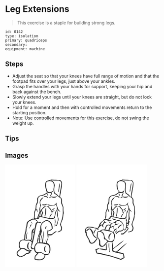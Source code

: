 # Leg Extensions
> This exercise is a staple for building strong legs.

``` 
id: 0142 
type: isolation 
primary: quadriceps 
secondary:  
equipment: machine 
``` 

## Steps

 - Adjust the seat so that your knees have full range of motion and that the footpad fits over your legs, just above your ankles.
 - Grasp the handles with your hands for support, keeping your hip and back against the bench.
 - Slowly extend your legs until your knees are straight, but do not lock your knees.
 - Hold for a moment and then with controlled movements return to the starting position.
 - Note: Use controlled movements for this exercise, do not swing the weight up.

## Tips


## Images

<svg width="228" height="250pt" viewBox="0 0 171 250" xmlns="http://www.w3.org/2000/svg">
  <g fill="#FFF">
    <path d="M0 0h171v250H0V0m111.77 39.65c-.9-.63-1.75-1.34-2.65-1.97-3.93 1.24-9.49 1.81-10.89 6.45-1.65 5.56-.59 11.56 1.07 17 .4 2.85 1.51 5.89 4.04 7.5 3.81 1.85 8.44.93 11.73-1.58.76-.56 2.66-1.88.83-2.42-3.47 1.72-7.53 4.03-11.31 1.69-3.02-1.16-2.4-4.76-3.61-7.2-1.36-3.23-.96-6.82-1.52-10.21-.55-3.34 1.45-7.33 5.05-7.79 4-.79 8.85-.64 11.99 2.27 2.84 4.86 2.4 10.85 1.1 16.12-.3 3.75.65 7.56 1.92 11.07 1.84 1.49 3.9 2.66 5.89 3.92 2.28 3.15 5.75 4.97 8.86 7.13 4.28 3.94.43 10.31 3 14.9 1.33 2.72 2.52 5.52 3.19 8.48-.64 5.63.56 11.29-.44 16.9-.44 8.45-3.78 16.3-6.34 24.25.78 2.65 1.99 5.17 2.73 7.84.08 2.28-.82 4.43-1.61 6.52-2.49 1.38-5.74 2.02-7.2 4.71 3.19-.65 6.27-1.87 9.06-3.53 1.31-1.94 1.74-4.34 1.98-6.64.68-2.96-2.29-5.05-2.43-7.92-.67-4.94 2.23-9.28 4.05-13.63 1.65-5.03.94-10.49 2.55-15.53-.65-3.98-1.11-7.98-.82-12.01.41-5.32-3.86-9.66-3.36-14.93.02-2.83.49-5.98-1.32-8.41-.88-1.14-1.4-3.21-3.4-2.58-.26-4.17.98-8.16 1.89-12.17.53-7.37 3.16-14.43 2.84-21.89.42-2.73-1.42-4.89-2.78-7.03-8.22-2.44-16.95-1.37-25.38-2.34.48.99 1.09 1.93 1.29 3.03m-10.53 28.63c-3.29 3.13-7.49 5.1-11.78 6.48-4.79-.22-9.33 2.8-11.11 7.22-.68 2.3-.3 4.76-.46 7.13.17 3.95-3.24 6.9-3.4 10.78-.28 3.05-.11 6.2-1.14 9.14-1.02 3.29-3.23 6.41-2.73 10.01.33 4.51-.74 8.95-.98 13.44 3.57.2 7.16.25 10.71.72 2.14-1.24 2.86-3.56 3.38-5.82 6.4 1.19 12.77 2.58 19.12 4.01 5.83 1.94 13.15 2.82 18.27-1.27-.03 1.91-.23 3.81-.54 5.7.25.55.74 1.66.99 2.22-.22 2.88-.33 5.79-1.11 8.58.13.39.41 1.17.55 1.55-.36 1-.71 2.01-1.07 3.01.36-.45 1.07-1.34 1.42-1.79 1.66.79 4.01.65 4.9-1.15 1.81-4.97 2.97-10.15 3.97-15.34-.74-3.27-2.2-6.48-1.8-9.9.35-3.84.31-7.68.49-11.52 1.68 1.44 3.37 2.93 5.51 3.65-1.61-2.54-4.35-4.25-5.45-7.12-1.49-3.87-2.83-7.8-4.18-11.72.44-1.23.84-2.48 1.2-3.74-2.78 2.19-4.62 5.45-8.03 6.89-5.49.77-10.43-1.89-15.69-2.61 1.47 1.02 2.66 2.91 4.63 3.03 5.59.58 12.26 1.94 16.68-2.55.82 2.57 2.08 4.99 2.72 7.62.03 2-.51 3.95-.88 5.9-1.7 2.09-3.77 4.24-3.71 7.13-.05 4.25-1.48 8.23-3.33 12-9.46 2.66-18.81-1.9-28.15-2.97-.44-3.27.86-6.23 2.29-9.08-.87-2.34-2.33-4.42-3.52-6.6 2.97-3.95 6.37-7.79 11.31-9.12l-2.21-.24c-5.1-.81-6.66 5.31-10.19 7.7-.59 1.13-1.22 2.25-1.86 3.36-1.86-4.55-.39-9.5 1.4-13.8-.84-2.3-2.36-4.54-1.96-7.1.28-5.27 5.28-8.19 7.84-12.31-5.29 1.43-9.02 6.73-9.2 12.12-.31 3.45 2.05 6.75.75 10.19-1.11 3.62-2.09 7.37-.93 11.12-1.25 5.98-4.83 11.18-5.62 17.28-2.03 1.06-4.99 1.7-6.48-.57.08-3.34.85-6.66.53-10.01-.54-3.93 1.76-7.43 3.12-10.94.95 2.64 1.98 5.29 3.59 7.62-.02-2.6-.72-5.12-1.2-7.66-.5-.07-1.52-.2-2.03-.27.19-3.34.29-6.68.53-10.01 4.46-4.2 3.02-10.77 3.97-16.19 1.15-3.53 4.82-6.34 8.6-6.07 5.12-.3 9.16-3.79 13.52-6.07-.42-.69-.83-1.38-1.25-2.06m8.33 8.01c.47.13 1.41.41 1.88.55 1.01-2.97 2.84-5.71 2.78-8.96-2.36 2.3-3.28 5.52-4.66 8.41m-6.65-6.02c-.11 1.86.04 3.71.35 5.54.43.19 1.29.55 1.73.73-.56-2.12.45-5.24-2.08-6.27m-9.36 6.4c1.49 2.59 4.57 2.09 7.07 2.68 1.3.91 2.52 2.11 4.23 2.03-.95-1.35-1.58-3.19-3.26-3.8-2.57-.9-5.36-.7-8.04-.91m21.48 1.53c-3.27-.83-7.37.3-8.1 4 1.14-.66 2.25-1.37 3.35-2.11l2.6-.68c4.25 1.9 10.64 2.43 13.48-1.94-3.74.65-7.54 1.73-11.33.73M89.4 97.46c.93 1.16 2.13 1.98 3.69 1.85 3.1.23 7.71.6 8.41-3.43-3.79 1.81-8.02 1.53-12.1 1.58m11.01 4.75c1.18.97 2.66 1.2 4.15 1.2 2.55 4.01 8.26 6.85 6.9 12.38.54-.33 1.61-1 2.15-1.33-.29-3.65-2.23-7.02-5.32-8.98-.68-1.18-1.26-2.42-2.13-3.48-1.92-.16-3.85.02-5.75.21m-2.38 6.73c-.46 5.71.01 11.64-2.25 17.03.39.17 1.16.5 1.54.67 2.61-6.91 2.68-14.45 2.54-21.75-.82 1.24-1.81 2.49-1.83 4.05m15.57 1.91c2.76.86 4.37-1.85 6.44-3.09.12-.42.36-1.28.48-1.7-2.74.89-4.88 2.83-6.92 4.79m1.21 2.73c-.13 2.78-2.78 2.27-4.8 2.51.95.06 2.86.19 3.81.26l-1.04 2.26c2.13-1.09 2.93-3.4 4.06-5.33l1.8 1.09c.48-.95.97-1.91 1.45-2.86-1.7.82-3.48 1.49-5.28 2.07m-7.08 16.17c1.79-1.07 2.25-3.14 3.21-4.83 1.07-2.14 2.87-3.8 4.12-5.84-4.58 1.3-6.64 6.37-7.33 10.67m-53.45 9.6c-3.48 4.25-1.56 10.15-3.81 14.86-1.1 4.54-.81 9.37-2.56 13.77-1.98 4.73-.45 10.04-1.88 14.84-3 .49-6.44.15-8.89 2.31-2.92 2.74-4.04 6.95-3.73 10.86.11 3.5.37 7.76 3.78 9.7-3.65 1.53-6.53 4.59-8.88 7.68-.27 2.89-.8 6.55 1.74 8.64 1.86 1.77 4.55 2.22 6.62 3.68 2.65.04 5.07-1.09 7.34-2.34 3.27-.2 5.17-2.9 7.45-4.82 2.65-1.2 5.88-.86 8.22-2.8 1.52-.95 3.4-2.83 1.69-4.58.73-.19 2.18-.59 2.91-.78-.12-.76-.37-2.26-.49-3.02-4.33 3.91-10.28.74-14.27-2.12-3.43-2.49-7.77-1.19-11.65-1.34-4.1-5.04-3.32-12.74.52-17.65 3.4-2.26 7.89-1.85 11.71-1.06 2.55.79 5.16-.11 7.75-.1 1.93.68 3.77 1.62 5.68 2.37.32.53.95 1.6 1.27 2.14-.57 2.32-.99 4.67-1.4 7.02.51.76 1.02 1.52 1.54 2.27 1.27-5.71 3.59-11.14 4.51-16.93 1.8-8.64 3.2-17.34 4.7-26.03 1.42-4.3 1.71-9 3.77-13.06 1.83-2.67 5.11-1.08 7.57-.45.77-.65 1.55-1.3 2.32-1.95-2.64-.79-5.41-.81-8.15-.76-1.58-4.53-6.9-7.65-11.64-6.49.14-.52.41-1.56.55-2.08-4.9 2.42-10.34 4.28-14.29 8.22m38.65-.26c-5.33 3.24-7.38 9.86-7.3 15.79.07 3.59-1.61 6.86-2.62 10.23.97.67 1.94 1.34 2.93 1.99-.33.28-.99.85-1.32 1.13-.52-.76-1.03-1.52-1.55-2.28-.85 2.89-1.73 5.78-2.67 8.64.48.83.98 1.65 1.48 2.48 1-2.62 1.29-5.64 3.2-7.83-.49 2.34-1.48 4.53-2.21 6.79-1.82 4.35-.24 9.11.47 13.55-1.61.2-3.22.39-4.82.59 1.73-4.42 4.07-9.9 1.61-14.41-1.34 4.8-2.17 9.72-2.74 14.67-4.43 3.2-6.52 8.8-6.75 14.1-1.41-.3-2.92-.32-4.24-.94-1.31-1.8-2.21-3.84-3.39-5.72-1.32 3.05-.09 5.96 1.75 8.37 1.98.04 3.96.07 5.93.05-.16 4.38 2.89 8.42 6.99 9.82-1.69 2.97-4.95 5-5.77 8.44-.21 2.67-1.41 6.19 1.48 7.87 5.81.5 11.98 1.8 17.55-.59 4.51-1.69 6.34-6.8 7.1-11.16 2.31-.27 4.61-.64 6.92-.96 4.83-3.88 5.97-10.74 5.13-16.58.1-5.48-3.59-10.86-8.99-12.2 1.08-6.36 5.55-11.98 4.17-18.65 3.45.59 7.54.94 10.18-1.88 3.07-3.11 7.98-4.35 9.94-8.45-4.93 1.11-8.12 5.39-12.47 7.61-2.62.29-5.26.07-7.89.12-.08-2.29-.14-4.57-.13-6.85 4.36-.93 8.26-3.35 11.01-6.86-.14-7.79-3.14-17.24-11.39-19.75-3.95-2.11-8.36.59-11.59 2.87m-39.17 62.87c.26 3.36 3.64 4.85 6.3 6.08-1.84-2.38-4.16-4.79-3.63-8.08-.59-4.07 1.01-7.82 2.69-11.4-4.9 2.33-6.29 8.46-5.36 13.4z"/>
    <path d="M118.77 43.34c-1.45-2.47-4.65-2.74-6.62-4.61 5.91.35 11.82.33 17.74.44 3.4-.21 6.36 2.68 6.97 5.9-.13 8.62-2.78 16.88-3.73 25.4-.64 2.74-.43 5.75-1.89 8.25-2.18-4.3-6.04-7.07-10.11-9.39-2.83-6.19-1.35-12.88-.3-19.28-.65-2.24-1.13-4.56-2.06-6.71m12.05 11.55c-.55 4.15-1.5 8.26-1.46 12.46 1.96-1.41 1.91-3.99 2.22-6.15.4-5.56 2.1-10.94 2.07-16.54-1.93 3.06-2.19 6.76-2.83 10.23zM121.45 127.08c1.15-6.38 2.39-13.18 6.63-18.33-.37 5-1.29 10.08-1.7 15.14.82 4.1 3.42 8.02 1.9 12.34-1.7 4.5-1.76 9.88-5.51 13.34-.39-2.14-1.41-4.32-.89-6.51 2.09-5.25-1.17-10.56-.43-15.98zM84.96 125.66c1.44-4.45 1.19-9.26 2.73-13.64.67 1.97 1.79 3.8 2.21 5.85-1.53 2.8-2.52 5.79-1.83 9.03-.77-.31-2.33-.93-3.11-1.24zM80.15 130.77c1.34-4.34 2.78-8.68 4.81-12.75-.33 2.45-.81 4.88-1.22 7.33-2.3 1-2 3.84-3.59 5.42zM59.72 137.85c1.99-.79 3.69-2.08 5.45-3.27 2.74-.6 6.08-1.19 8.49.68 1.89 1.23 3.18 3.19 5.2 4.26-2.78.99-4.71 3.34-5.17 6.25-1.12 6.09-2.22 12.19-3.43 18.26-.73-.21-2.19-.62-2.92-.83 1.21-2.75 2.91-5.22 4.24-7.9-3.06 1.01-5.95 3.32-6.61 6.62-2.27 7.25 1.46 15.58-3.47 22.1-4.29-1.93-8.99.67-13.24-1.2 1.66-4.93.08-10.37 2.15-15.22 1.37-3.39 1.8-7.02 1.68-10.65-.35-2.94 2.2-5.19 2.12-8.09.09-4.12 1.28-9.3 5.51-11.01m3.25 1.02c.28 2.21 1.57 4.04 3.31 5.38-.37-2.18-1.67-3.97-3.31-5.38M60.87 151c-1.14 1.68-2.28 3.39-2.98 5.32 2.91-2.78 4.38-6.73 6.84-9.92-2.79-1.7-4.34 2.34-3.86 4.6m-9.31 22.06c.13 3.17-.62 6.27-.94 9.41 2.75-1.88 2.6-5.45 2.54-8.42-.24-3.42.71-6.74 1.4-10.06-1.16 2.96-3.21 5.76-3 9.07zM88.33 148.01c1.36-5.21 6.3-8.12 10.74-10.43 3.46-1.2 6.56 1.26 9.12 3.25 3.53 3.7 5.31 9.02 5.06 14.09l1.58.29c-3 2.33-5.94 4.88-9.7 5.89l-.96-2.87c-2.22 4.57-1.16 9.9-.98 14.8-.05 2.62 1.61 5.52.08 7.96a30.88 30.88 0 0 0-3.93 10.29l-2.56-.06c.09-.91.19-1.83.3-2.73.65-2.28 1.35-4.55 1.77-6.89-1.11 2.95-2.17 5.95-2.82 9.04-1.1-.18-3.3-.53-4.4-.71 1.63-9.23 2.93-18.7 1.63-28.05-1.26 3.9-.58 8.05-1.07 12.06-.37 5.38-2.14 10.53-2.41 15.93-1.4-.05-2.79-.09-4.19-.14-1.55-3.73-1.25-7.85-1.49-11.79-.09-1.59.87-2.95 1.52-4.31 1.93-3.3 2.9-7.06 3.67-10.77.04-4.97-2.83-9.88-.96-14.85m9.05 9.44c2.52-1.5 2.82-4.69 3.55-7.26-3.55.59-3.08 4.53-3.55 7.26M87.26 185.8c.45-5.4 2.63-10.45 3.12-15.81-2.43 4.76-4.42 10.47-3.12 15.81z"/>
    <path d="M67.02 165.11c1.03.31 2.05.63 3.07.96-1.24 6.87-2.86 13.66-4.4 20.47-.85-.47-1.69-.94-2.54-1.4 4.43-5.81 1.98-13.43 3.87-20.03zM78.18 192.04c6.01-.56 12.11-.23 17.94 1.39 4.12.45 9.09 1.37 10.79 5.76 1.87 6.22 1.5 13.17-1.89 18.83-3.02.18-6.06.38-9.07-.01-3.09-1.28-5.46-4.5-9.1-4.32-3.48.19-7.06.5-10.38-.83-3.97-3.42-3.84-8.94-3.21-13.7 1.45-2.49 3.47-4.61 4.92-7.12m17.39 18.56c.64 2 2.88 2.1 4.58 2.56-1.26-1.9-2.89-3.74-3.06-6.11-.19-3.27 1.25-6.31 1.94-9.45-4.65 2.42-4.88 8.59-3.46 13zM37.34 207.33c1.47-2.05 4.23-1.77 6.44-1.96 3.55.67 6 3.51 9.14 5.03 2.16.81 4.41 1.34 6.57 2.15-2.16 2.66-5.9 2.21-8.66 3.86-2.01.94-3.4 2.72-5.05 4.14-3.27 1.39-6.56 2.78-10.01 3.64-.33-3.59-5.84-3.41-5.71-7.21-.29-4.82 4.66-6.56 7.28-9.65z"/>
    <path d="M80.3 216.5c3.06-1.11 6.63-1.9 9.63-.16 2.07 1.2 4.12 2.5 5.96 4.05.74 4.15-2.59 7.91-6.14 9.57-4.96 2.61-10.54.02-15.82.87-.43-2.2-.54-4.59.08-6.76 1.78-2.79 4.8-4.55 6.29-7.57z"/>
  </g>
  <g fill="#333">
    <path d="M111.77 39.65c-.2-1.1-.81-2.04-1.29-3.03 8.43.97 17.16-.1 25.38 2.34 1.36 2.14 3.2 4.3 2.78 7.03.32 7.46-2.31 14.52-2.84 21.89-.91 4.01-2.15 8-1.89 12.17 2-.63 2.52 1.44 3.4 2.58 1.81 2.43 1.34 5.58 1.32 8.41-.5 5.27 3.77 9.61 3.36 14.93-.29 4.03.17 8.03.82 12.01-1.61 5.04-.9 10.5-2.55 15.53-1.82 4.35-4.72 8.69-4.05 13.63.14 2.87 3.11 4.96 2.43 7.92-.24 2.3-.67 4.7-1.98 6.64-2.79 1.66-5.87 2.88-9.06 3.53 1.46-2.69 4.71-3.33 7.2-4.71.79-2.09 1.69-4.24 1.61-6.52-.74-2.67-1.95-5.19-2.73-7.84 2.56-7.95 5.9-15.8 6.34-24.25 1-5.61-.2-11.27.44-16.9-.67-2.96-1.86-5.76-3.19-8.48-2.57-4.59 1.28-10.96-3-14.9-3.11-2.16-6.58-3.98-8.86-7.13-1.99-1.26-4.05-2.43-5.89-3.92-1.27-3.51-2.22-7.32-1.92-11.07 1.3-5.27 1.74-11.26-1.1-16.12-3.14-2.91-7.99-3.06-11.99-2.27-3.6.46-5.6 4.45-5.05 7.79.56 3.39.16 6.98 1.52 10.21 1.21 2.44.59 6.04 3.61 7.2 3.78 2.34 7.84.03 11.31-1.69 1.83.54-.07 1.86-.83 2.42-3.29 2.51-7.92 3.43-11.73 1.58-2.53-1.61-3.64-4.65-4.04-7.5-1.66-5.44-2.72-11.44-1.07-17 1.4-4.64 6.96-5.21 10.89-6.45.9.63 1.75 1.34 2.65 1.97m7 3.69c.93 2.15 1.41 4.47 2.06 6.71-1.05 6.4-2.53 13.09.3 19.28 4.07 2.32 7.93 5.09 10.11 9.39 1.46-2.5 1.25-5.51 1.89-8.25.95-8.52 3.6-16.78 3.73-25.4-.61-3.22-3.57-6.11-6.97-5.9-5.92-.11-11.83-.09-17.74-.44 1.97 1.87 5.17 2.14 6.62 4.61z"/>
    <path d="M130.82 54.89c.64-3.47.9-7.17 2.83-10.23.03 5.6-1.67 10.98-2.07 16.54-.31 2.16-.26 4.74-2.22 6.15-.04-4.2.91-8.31 1.46-12.46zM101.24 68.28c.42.68.83 1.37 1.25 2.06-4.36 2.28-8.4 5.77-13.52 6.07-3.78-.27-7.45 2.54-8.6 6.07-.95 5.42.49 11.99-3.97 16.19-.24 3.33-.34 6.67-.53 10.01.51.07 1.53.2 2.03.27.48 2.54 1.18 5.06 1.2 7.66-1.61-2.33-2.64-4.98-3.59-7.62-1.36 3.51-3.66 7.01-3.12 10.94.32 3.35-.45 6.67-.53 10.01 1.49 2.27 4.45 1.63 6.48.57.79-6.1 4.37-11.3 5.62-17.28-1.16-3.75-.18-7.5.93-11.12 1.3-3.44-1.06-6.74-.75-10.19.18-5.39 3.91-10.69 9.2-12.12-2.56 4.12-7.56 7.04-7.84 12.31-.4 2.56 1.12 4.8 1.96 7.1-1.79 4.3-3.26 9.25-1.4 13.8.64-1.11 1.27-2.23 1.86-3.36 3.53-2.39 5.09-8.51 10.19-7.7l2.21.24c-4.94 1.33-8.34 5.17-11.31 9.12 1.19 2.18 2.65 4.26 3.52 6.6-1.43 2.85-2.73 5.81-2.29 9.08 9.34 1.07 18.69 5.63 28.15 2.97 1.85-3.77 3.28-7.75 3.33-12-.06-2.89 2.01-5.04 3.71-7.13.37-1.95.91-3.9.88-5.9-.64-2.63-1.9-5.05-2.72-7.62-4.42 4.49-11.09 3.13-16.68 2.55-1.97-.12-3.16-2.01-4.63-3.03 5.26.72 10.2 3.38 15.69 2.61 3.41-1.44 5.25-4.7 8.03-6.89-.36 1.26-.76 2.51-1.2 3.74 1.35 3.92 2.69 7.85 4.18 11.72 1.1 2.87 3.84 4.58 5.45 7.12-2.14-.72-3.83-2.21-5.51-3.65-.18 3.84-.14 7.68-.49 11.52-.4 3.42 1.06 6.63 1.8 9.9-1 5.19-2.16 10.37-3.97 15.34-.89 1.8-3.24 1.94-4.9 1.15-.35.45-1.06 1.34-1.42 1.79.36-1 .71-2.01 1.07-3.01-.14-.38-.42-1.16-.55-1.55.78-2.79.89-5.7 1.11-8.58-.25-.56-.74-1.67-.99-2.22.31-1.89.51-3.79.54-5.7-5.12 4.09-12.44 3.21-18.27 1.27-6.35-1.43-12.72-2.82-19.12-4.01-.52 2.26-1.24 4.58-3.38 5.82-3.55-.47-7.14-.52-10.71-.72.24-4.49 1.31-8.93.98-13.44-.5-3.6 1.71-6.72 2.73-10.01 1.03-2.94.86-6.09 1.14-9.14.16-3.88 3.57-6.83 3.4-10.78.16-2.37-.22-4.83.46-7.13 1.78-4.42 6.32-7.44 11.11-7.22 4.29-1.38 8.49-3.35 11.78-6.48m20.21 58.8c-.74 5.42 2.52 10.73.43 15.98-.52 2.19.5 4.37.89 6.51 3.75-3.46 3.81-8.84 5.51-13.34 1.52-4.32-1.08-8.24-1.9-12.34.41-5.06 1.33-10.14 1.7-15.14-4.24 5.15-5.48 11.95-6.63 18.33m-36.49-1.42c.78.31 2.34.93 3.11 1.24-.69-3.24.3-6.23 1.83-9.03-.42-2.05-1.54-3.88-2.21-5.85-1.54 4.38-1.29 9.19-2.73 13.64m-4.81 5.11c1.59-1.58 1.29-4.42 3.59-5.42.41-2.45.89-4.88 1.22-7.33-2.03 4.07-3.47 8.41-4.81 12.75zM109.57 76.29c1.38-2.89 2.3-6.11 4.66-8.41.06 3.25-1.77 5.99-2.78 8.96-.47-.14-1.41-.42-1.88-.55z"/>
    <path d="M102.92 70.27c2.53 1.03 1.52 4.15 2.08 6.27-.44-.18-1.3-.54-1.73-.73-.31-1.83-.46-3.68-.35-5.54zM93.56 76.67c2.68.21 5.47.01 8.04.91 1.68.61 2.31 2.45 3.26 3.8-1.71.08-2.93-1.12-4.23-2.03-2.5-.59-5.58-.09-7.07-2.68zM115.04 78.2c3.79 1 7.59-.08 11.33-.73-2.84 4.37-9.23 3.84-13.48 1.94l-2.6.68c-1.1.74-2.21 1.45-3.35 2.11.73-3.7 4.83-4.83 8.1-4zM89.4 97.46c4.08-.05 8.31.23 12.1-1.58-.7 4.03-5.31 3.66-8.41 3.43-1.56.13-2.76-.69-3.69-1.85zM100.41 102.21c1.9-.19 3.83-.37 5.75-.21.87 1.06 1.45 2.3 2.13 3.48 3.09 1.96 5.03 5.33 5.32 8.98-.54.33-1.61 1-2.15 1.33 1.36-5.53-4.35-8.37-6.9-12.38-1.49 0-2.97-.23-4.15-1.2zM98.03 108.94c.02-1.56 1.01-2.81 1.83-4.05.14 7.3.07 14.84-2.54 21.75-.38-.17-1.15-.5-1.54-.67 2.26-5.39 1.79-11.32 2.25-17.03zM113.6 110.85c2.04-1.96 4.18-3.9 6.92-4.79-.12.42-.36 1.28-.48 1.7-2.07 1.24-3.68 3.95-6.44 3.09z"/>
    <path d="M114.81 113.58c1.8-.58 3.58-1.25 5.28-2.07-.48.95-.97 1.91-1.45 2.86l-1.8-1.09c-1.13 1.93-1.93 4.24-4.06 5.33l1.04-2.26c-.95-.07-2.86-.2-3.81-.26 2.02-.24 4.67.27 4.8-2.51zM107.73 129.75c.69-4.3 2.75-9.37 7.33-10.67-1.25 2.04-3.05 3.7-4.12 5.84-.96 1.69-1.42 3.76-3.21 4.83zM54.28 139.35c3.95-3.94 9.39-5.8 14.29-8.22-.14.52-.41 1.56-.55 2.08 4.74-1.16 10.06 1.96 11.64 6.49 2.74-.05 5.51-.03 8.15.76-.77.65-1.55 1.3-2.32 1.95-2.46-.63-5.74-2.22-7.57.45-2.06 4.06-2.35 8.76-3.77 13.06-1.5 8.69-2.9 17.39-4.7 26.03-.92 5.79-3.24 11.22-4.51 16.93-.52-.75-1.03-1.51-1.54-2.27.41-2.35.83-4.7 1.4-7.02-.32-.54-.95-1.61-1.27-2.14-1.91-.75-3.75-1.69-5.68-2.37-2.59-.01-5.2.89-7.75.1-3.82-.79-8.31-1.2-11.71 1.06-3.84 4.91-4.62 12.61-.52 17.65 3.88.15 8.22-1.15 11.65 1.34 3.99 2.86 9.94 6.03 14.27 2.12.12.76.37 2.26.49 3.02-.73.19-2.18.59-2.91.78 1.71 1.75-.17 3.63-1.69 4.58-2.34 1.94-5.57 1.6-8.22 2.8-2.28 1.92-4.18 4.62-7.45 4.82-2.27 1.25-4.69 2.38-7.34 2.34-2.07-1.46-4.76-1.91-6.62-3.68-2.54-2.09-2.01-5.75-1.74-8.64 2.35-3.09 5.23-6.15 8.88-7.68-3.41-1.94-3.67-6.2-3.78-9.7-.31-3.91.81-8.12 3.73-10.86 2.45-2.16 5.89-1.82 8.89-2.31 1.43-4.8-.1-10.11 1.88-14.84 1.75-4.4 1.46-9.23 2.56-13.77 2.25-4.71.33-10.61 3.81-14.86m5.44-1.5c-4.23 1.71-5.42 6.89-5.51 11.01.08 2.9-2.47 5.15-2.12 8.09.12 3.63-.31 7.26-1.68 10.65-2.07 4.85-.49 10.29-2.15 15.22 4.25 1.87 8.95-.73 13.24 1.2 4.93-6.52 1.2-14.85 3.47-22.1.66-3.3 3.55-5.61 6.61-6.62-1.33 2.68-3.03 5.15-4.24 7.9.73.21 2.19.62 2.92.83 1.21-6.07 2.31-12.17 3.43-18.26.46-2.91 2.39-5.26 5.17-6.25-2.02-1.07-3.31-3.03-5.2-4.26-2.41-1.87-5.75-1.28-8.49-.68-1.76 1.19-3.46 2.48-5.45 3.27m7.3 27.26c-1.89 6.6.56 14.22-3.87 20.03.85.46 1.69.93 2.54 1.4 1.54-6.81 3.16-13.6 4.4-20.47-1.02-.33-2.04-.65-3.07-.96m-29.68 42.22c-2.62 3.09-7.57 4.83-7.28 9.65-.13 3.8 5.38 3.62 5.71 7.21 3.45-.86 6.74-2.25 10.01-3.64 1.65-1.42 3.04-3.2 5.05-4.14 2.76-1.65 6.5-1.2 8.66-3.86-2.16-.81-4.41-1.34-6.57-2.15-3.14-1.52-5.59-4.36-9.14-5.03-2.21.19-4.97-.09-6.44 1.96z"/>
    <path d="M92.93 139.09c3.23-2.28 7.64-4.98 11.59-2.87 8.25 2.51 11.25 11.96 11.39 19.75a19.015 19.015 0 0 1-11.01 6.86c-.01 2.28.05 4.56.13 6.85 2.63-.05 5.27.17 7.89-.12 4.35-2.22 7.54-6.5 12.47-7.61-1.96 4.1-6.87 5.34-9.94 8.45-2.64 2.82-6.73 2.47-10.18 1.88 1.38 6.67-3.09 12.29-4.17 18.65 5.4 1.34 9.09 6.72 8.99 12.2.84 5.84-.3 12.7-5.13 16.58-2.31.32-4.61.69-6.92.96-.76 4.36-2.59 9.47-7.1 11.16-5.57 2.39-11.74 1.09-17.55.59-2.89-1.68-1.69-5.2-1.48-7.87.82-3.44 4.08-5.47 5.77-8.44-4.1-1.4-7.15-5.44-6.99-9.82-1.97.02-3.95-.01-5.93-.05-1.84-2.41-3.07-5.32-1.75-8.37 1.18 1.88 2.08 3.92 3.39 5.72 1.32.62 2.83.64 4.24.94.23-5.3 2.32-10.9 6.75-14.1.57-4.95 1.4-9.87 2.74-14.67 2.46 4.51.12 9.99-1.61 14.41 1.6-.2 3.21-.39 4.82-.59-.71-4.44-2.29-9.2-.47-13.55.73-2.26 1.72-4.45 2.21-6.79-1.91 2.19-2.2 5.21-3.2 7.83-.5-.83-1-1.65-1.48-2.48.94-2.86 1.82-5.75 2.67-8.64.52.76 1.03 1.52 1.55 2.28.33-.28.99-.85 1.32-1.13-.99-.65-1.96-1.32-2.93-1.99 1.01-3.37 2.69-6.64 2.62-10.23-.08-5.93 1.97-12.55 7.3-15.79m-4.6 8.92c-1.87 4.97 1 9.88.96 14.85-.77 3.71-1.74 7.47-3.67 10.77-.65 1.36-1.61 2.72-1.52 4.31.24 3.94-.06 8.06 1.49 11.79 1.4.05 2.79.09 4.19.14.27-5.4 2.04-10.55 2.41-15.93.49-4.01-.19-8.16 1.07-12.06 1.3 9.35 0 18.82-1.63 28.05 1.1.18 3.3.53 4.4.71.65-3.09 1.71-6.09 2.82-9.04-.42 2.34-1.12 4.61-1.77 6.89-.11.9-.21 1.82-.3 2.73l2.56.06a30.88 30.88 0 0 1 3.93-10.29c1.53-2.44-.13-5.34-.08-7.96-.18-4.9-1.24-10.23.98-14.8l.96 2.87c3.76-1.01 6.7-3.56 9.7-5.89l-1.58-.29c.25-5.07-1.53-10.39-5.06-14.09-2.56-1.99-5.66-4.45-9.12-3.25-4.44 2.31-9.38 5.22-10.74 10.43m-10.15 44.03c-1.45 2.51-3.47 4.63-4.92 7.12-.63 4.76-.76 10.28 3.21 13.7 3.32 1.33 6.9 1.02 10.38.83 3.64-.18 6.01 3.04 9.1 4.32 3.01.39 6.05.19 9.07.01 3.39-5.66 3.76-12.61 1.89-18.83-1.7-4.39-6.67-5.31-10.79-5.76-5.83-1.62-11.93-1.95-17.94-1.39m2.12 24.46c-1.49 3.02-4.51 4.78-6.29 7.57-.62 2.17-.51 4.56-.08 6.76 5.28-.85 10.86 1.74 15.82-.87 3.55-1.66 6.88-5.42 6.14-9.57-1.84-1.55-3.89-2.85-5.96-4.05-3-1.74-6.57-.95-9.63.16zM62.97 138.87c1.64 1.41 2.94 3.2 3.31 5.38-1.74-1.34-3.03-3.17-3.31-5.38zM60.87 151c-.48-2.26 1.07-6.3 3.86-4.6-2.46 3.19-3.93 7.14-6.84 9.92.7-1.93 1.84-3.64 2.98-5.32z"/>
    <path d="M97.38 157.45c.47-2.73 0-6.67 3.55-7.26-.73 2.57-1.03 5.76-3.55 7.26zM51.56 173.06c-.21-3.31 1.84-6.11 3-9.07-.69 3.32-1.64 6.64-1.4 10.06.06 2.97.21 6.54-2.54 8.42.32-3.14 1.07-6.24.94-9.41zM87.26 185.8c-1.3-5.34.69-11.05 3.12-15.81-.49 5.36-2.67 10.41-3.12 15.81zM53.76 201.96c-.93-4.94.46-11.07 5.36-13.4-1.68 3.58-3.28 7.33-2.69 11.4-.53 3.29 1.79 5.7 3.63 8.08-2.66-1.23-6.04-2.72-6.3-6.08zM95.57 210.6c-1.42-4.41-1.19-10.58 3.46-13-.69 3.14-2.13 6.18-1.94 9.45.17 2.37 1.8 4.21 3.06 6.11-1.7-.46-3.94-.56-4.58-2.56z"/>
  </g>
</svg>

<svg width="228" height="250pt" viewBox="0 0 171 250" xmlns="http://www.w3.org/2000/svg">
  <g fill="#FFF">
    <path d="M0 0h171v250H0V0m111.75 39.68c-.94-.67-1.82-1.44-2.7-2.18-3.81 1.7-9.5 1.93-10.84 6.71-1.89 7.38-.41 15.63 4.2 21.77-.18.66-.55 1.96-.73 2.61-2.77 1.37-5.54 2.78-7.87 4.83-2.56.67-5.1 1.4-7.72 1.8-3.56.72-6.37 3.58-7.75 6.84-.77 2.96-.14 6.07-.63 9.07-.69 2.55-2.33 4.73-3 7.29-.59 3.54-.11 7.25-1.37 10.67-.99 3.22-3.12 6.26-2.72 9.77.44 4.64-.67 9.22-1.66 13.72-.57.21-1.72.61-2.3.82-.81 1.72-1.7 3.49-3.66 4.09-3.79 3.12-8.01 6.73-8.33 12.02-1.16 1.89-2.91 3.63-3.15 5.92l1.53.36c2.13-3.3 5.05-5.94 8.35-8.04 1.12 2.14 1.95 4.65 4.36 5.68-.41-1.76-.92-3.48-1.45-5.2.97-1.64 1.81-3.35 2.9-4.91 2.34-1.44 5-2.23 7.39-3.56-1.96-.15-3.93-.18-5.9-.15l.44-3.26c-2.38 2.66-3.83 5.95-5.22 9.2-2.1.63-4.17 1.35-6.19 2.2 1.95-6.17 6.87-11.48 13.15-13.32 2.72 1.82 6 2.17 8.97 3.36l-1.77.66c1.31 1.94 2.53 3.94 4.01 5.76.14-1.11.34-2.22.23-3.33-.73-.2-2.18-.59-2.9-.79.24-1.19.48-2.37.72-3.55 1.93.7 3.79.32 5.37-.89-2.81-.61-5.68-.81-8.54-1.12 1.58-1.28 3.36-2.28 5.35-2.76.48-1.46.91-2.93 1.35-4.41 7.81 1.51 15.64 2.98 23.29 5.16 4.78.53 10.46 1.24 14.23-2.46.2 1.91-.36 3.69-1.4 5.3.62 1.16 1.33 2.28 1.82 3.5-2.16 5.61.31 11.94-2.33 17.39-1.61 1.36-3.47 2.56-4.25 4.62 1.36-.59 2.69-1.26 4.01-1.94.88-1.7 1.73-3.43 2.82-5.01 2.01-.65 2.92 1.31 2.2 2.96-2.68 4.5-7.07 7.53-10.88 10.97-1.49 0-2.98 0-4.47-.01l-.6 2.47c2.36.21 5.14.66 7.02-1.18 4.17-3.58 8.37-7.37 11.11-12.19 1.01-3.21-2.45-5.67-5.39-4.78 2.29-1.7 5.78-2.8 6.14-6.09.69-3 2.49-6.43 1.87-9.22-.81.63-1.48 1.4-2.01 2.3.59-2.65 1.15-5.31 1.77-7.96-.14 1.6.04 3.15.53 4.63.17-.11.51-.32.68-.43.65-4.54-1.91-8.77-1.35-13.29.34-3.55.22-7.13.37-10.69 1.71 1.47 3.46 2.96 5.59 3.78-1.67-2.57-4.41-4.37-5.52-7.3-1.49-3.82-2.81-7.71-4.14-11.59.46-1.28.86-2.57 1.21-3.87-2.24 1.75-3.54 4.52-6.12 5.85-2.56 1.92-5.92.88-8.86.99-2.8-1.01-5.64-1.9-8.49-2.74 1.26 1.35 2.38 3.31 4.47 3.33 5.61.63 12.17 1.79 16.67-2.54.79 2.6 2.03 5.06 2.69 7.7-.02 1.96-.54 3.86-.89 5.78-1.66 2.1-3.76 4.24-3.72 7.11-.14 4.17-1.2 8.25-3.39 11.82-2.11 1.32-4.83 1.06-7.22 1.11-7.1-.57-13.91-2.83-20.94-3.84-.37-3.28.86-6.26 2.31-9.11-.94-2.36-2.36-4.5-3.51-6.75 2.05-2.41 4.16-4.78 6.49-6.92 1.59-.76 3.28-1.27 4.87-2.04-2.12-.15-4.72-.89-6.4.85-1.81 1.87-3.32 3.99-5.04 5.94-.68.14-2.04.41-2.72.55.24-2.96-.45-6.03.47-8.92 1.36-2.95-1.88-5.53-1.18-8.54.34-5.23 5.26-8.23 7.93-12.27-5.32 1.4-9.08 6.72-9.24 12.13-.24 2.48.84 4.81 1.16 7.23-.28 3.87-1.99 7.49-2.12 11.39.44-.11 1.31-.35 1.75-.47.37 5.19-.71 10.38-1.15 15.58-.63.28-1.88.85-2.51 1.13.06.64.17 1.91.23 2.55-.41-.02-1.22-.04-1.62-.06-.42.67-.85 1.33-1.27 2-.96.78-1.89 1.6-2.8 2.45-1.71-.78-3.6-.95-5.43-1.24 1.6-3.92 2.37-8.15 1.97-12.38-.59-4 1.69-7.61 3.24-11.12.88 2.69 1.9 5.36 3.51 7.71-.09-2.5-.69-4.92-1.2-7.35-.48-.26-1.42-.76-1.89-1.01-.14-3.21.14-6.42.33-9.62 4.05-3.82 3.25-9.74 3.77-14.76.06-3.43 3.01-5.91 5.86-7.28 6.53-.05 12.94-3.19 17.33-7.92 3.2 1.04 6.78 1.23 9.8-.48 2.38-.88 2.35-3.78 3.02-5.79-2.14 2.21-4.45 4.25-7.49 5.1-2.11-.73-4.18-1.58-6.18-2.57-.52-3.43-2.44-6.54-2.5-10.05.02-3.8-1.68-7.95.63-11.42 1.6-2.47 4.73-2.7 7.38-2.91 2.98.28 6.39.43 8.56 2.79 2.95 5.09 2.24 11.28.96 16.76.14 3.51.97 7.09 2.05 10.41 5.17 2.99 8.97 7.72 14.19 10.63 4.12 2.99 2.23 8.65 2.63 12.94 1.25 3.65 3.35 6.99 4.1 10.82-.54 6.21.52 12.46-.61 18.64-.66 7.84-3.83 15.12-6.17 22.54.77 2.66 2 5.17 2.72 7.85.07 2.25-.81 4.37-1.55 6.45-2.95 1.6-5.99 3.35-9.49 3.06.24.46.7 1.36.94 1.81 3.73-.29 7.23-1.83 10.41-3.72 1.76-3.36 3.02-7.9.59-11.25-2.64-4.57-.44-9.89 1.7-14.17 2.18-3.78 2.5-8.25 2.32-12.51 2.39-5.75.07-11.73.61-17.64.12-3.63-1.42-6.97-2.71-10.27-1.57-3.76.31-8.02-1.17-11.8-1.16-2.82-4.92-4.45-4.03-7.96.78-4.75 2.27-9.38 2.5-14.24 1.39-5.78 2.34-11.69 2.02-17.66-.31-1.97-1.75-3.49-2.72-5.16-8.24-2.32-16.91-1.4-25.34-2.32.47.99 1.07 1.94 1.25 3.05m-2.17 36.61c.46.13 1.39.4 1.85.53 1.04-2.95 2.8-5.72 2.84-8.95-2.36 2.31-3.31 5.52-4.69 8.42m-6.72-6.11c-.3 2.47.2 4.92 1.59 6.99.14-2.36 1.11-5.75-1.59-6.99m-8.67 6.33c-.04.32-.11.96-.14 1.28 3.5.54 7.06 1.25 9.7 3.79 1.21-1.23-.13-2.4-1-3.32-2.48-1.73-5.71-1.29-8.56-1.75m20.9 1.71c-3.3-.86-7.15.34-8.3 3.78 1.97-.9 3.87-1.94 5.89-2.73 4.31 2.08 10.7 2.53 13.77-1.77-3.75.61-7.56 1.71-11.36.72M90.31 98.91c3.93.43 9.8 1.85 11.41-3.08-3.48 2.33-8.35.26-11.41 3.08m10 3.4c1.32.71 2.78 1.05 4.27 1.13 2.81 4.03 8.36 7.15 6.92 12.83.91.63 1.81 1.28 2.7 1.93.84-1.68 1.78-3.34 2.1-5.22-.65.92-1.96 2.76-2.62 3.68-.26-.62-.51-1.25-.74-1.87 1.63-4.99-3.65-7.71-5.83-11.33-1.13-2.74-4.58-1.09-6.8-1.15m-2.28 6.61c-.46 5.7.03 11.63-2.22 17.03.37.18 1.1.53 1.47.71 2.65-6.93 2.7-14.51 2.54-21.83-.74 1.28-1.7 2.55-1.79 4.09m15.6 2.07c2.72.51 4.34-1.97 6.39-3.22l.52-1.72c-2.77.9-4.9 2.91-6.91 4.94m5.58.41c-1.15.05-2.82 1.33-2.06 2.58 1.44 1.36 4.04-1.89 2.06-2.58m-11.45 18.45c2.01-1.61 2.54-4.23 3.95-6.27 1.09-1.55 2.35-2.97 3.31-4.61-4.47 1.61-6.69 6.45-7.26 10.88m-20.75 1.61c1.16 4.18 6.23 3.3 9.57 3.42-2.78-2.08-6.25-2.71-9.57-3.42m-.06 10.96c-2.52.28-3.86 2.6-5.17 4.47-1.1-.22-3.28-.68-4.38-.9.11.63.32 1.88.43 2.51.78.1 2.35.29 3.13.39.99 4.11-3.13 6.92-3.02 11-2.58-.49-5.16-.96-7.76-1.31 1.69-3.85 2.58-8.84 6.74-10.77-.81-.51-1.63-1.02-2.45-1.52-3.48 3.13-4.81 7.73-6.42 11.92-3.98-.01-8.46-.09-11.04 3.52-2.15.61-5.55.01-6.46 2.63-.98 3.12-1.02 6.46-1.63 9.66.76 2.54 2.3 4.77 4.05 6.73 2.49 4.45 2.1 9.64 1.58 14.52 1.41 1.99 2.48 4.98 5.41 4.9 4.85 1.22 9.38-2.33 11.54-6.41-.15 4.32-.29 8.65-.13 12.98-4.02-1.23-8.21-1.88-12.4-2.08-1.01.23-3.59-.38-3.74 1.05 5.21 1.95 10.95 1.78 16.26 3.35.69-.49 1.38-.97 2.07-1.46-.3-5.14.15-10.37-.96-15.43 1.52-1.22 3-2.51 4.19-4.07 2.89.65 5.85.81 8.8.86.1.27.32.8.43 1.06.34 5.67.34 11.35.49 17.03.39 1.86-.12 4.75 2.32 5.22 7.7 3.44 16.24 4.03 24.39 5.83.38 2.72.72 5.45 1.23 8.14-2.38 1.24-4.72 2.54-7.15 3.69-4.1-2.01-8.47-3.41-12.94-4.32-7.98-2.68-16-5.41-24.33-6.76-6.55-1.48-12.91-4.35-19.74-3.98-.73-2.25-1.51-4.51-1.81-6.86 2.28-1.19 5.76-1.28 6.23-4.41-2.95.88-5.88 1.83-8.78 2.85.43 3.55 1.28 7.12 3.15 10.22 9.09 1.17 17.81 4.24 26.88 5.51 4.73 1.32 9.61 2.15 14.17 4.02 5.78 2.49 12.12 3.3 17.72 6.29 2.98-1.79 6.32-3.13 8.93-5.46-.15-3.53-1.16-6.94-1.96-10.35-5.14-1.91-10.48-3.17-15.9-3.94 4.49-2.6 8.07-6.44 11.75-10.03 4.24-3.82 8.41-7.72 12.28-11.91-9.52 5.48-16.65 14.16-25.47 20.61-2.23 1.01-4.7-.12-6.97-.53-.62-1.47-1.22-2.96-1.73-4.47 8.64-7.43 18.81-13.07 26.44-21.65-9.53 5.5-17.3 13.5-26.28 19.79-.27-5.14-.39-10.36-1.86-15.33 1.85-2.05 4.41-3.86 4.93-6.74.45-2.68.85-5.35 1.37-8.01.85-3.46-1.4-6.61-3.16-9.37 1.76-2.9 3.66-6.05 7.01-7.3.16-.54.49-1.62.66-2.16-2.1.54-3.95 1.68-5.64 3-.67-2.35-1.29-4.72-2.06-7.04-.37 2.7-.36 5.53 1.74 7.54-1.03 1.8-1.87 3.69-2.62 5.62-2.76-1.59-5.75-2.71-8.8-3.64.23-2.26-.27-5.26 2.05-6.62 2.68-1.67 5.72-2.66 8.64-3.81-.69-.56-1.39-1.12-2.09-1.67-1.9 1.13-3.82 2.25-5.78 3.27-.09-.93-.26-2.79-.35-3.72 1.3-1.88 2.72-3.67 4.38-5.25 1.86-.24 3.69-.68 5.52-1.12 1.07.46 2.16.87 3.26 1.28.31-1.89.8-3.73 1.31-5.57 2.19-.29 4.39-.49 6.6-.6 6.69 3.57 12.09 10.88 10.25 18.76-.57 1-1.13 2-1.68 3.01-2.13.73-4.07 1.86-5.92 3.13.02-.54.05-1.63.07-2.17-4.6 1.91-9.18 4.57-11.78 8.99.42.13 1.27.38 1.69.51 2.02-2.79 5.15-4.32 7.86-6.32 4.11.46 7.86-1.52 10.17-4.86 2.84-9.18-2.54-21.38-12.66-22.92-6.09-.27-9.32 6.28-15.1 6.98m10.91 2.39c-1.37-.46-2.76-.87-4.16-1.23-.41 1.6-.92 3.18-1.41 4.77 4.15-.94 8.21-2.39 11.84-4.65-2.11.25-4.2.65-6.27 1.11m2.19 10.83c.44-.05 1.32-.16 1.76-.21 1.55-4.17 5.77-6.13 9.13-8.61-.52-.16-1.55-.5-2.07-.66-4.3 1.35-7.76 5.1-8.82 9.48m-79.09 1.47c.22 3.33-1.55 7.51 1.21 10.13.07 6.27 4.63 10.96 7.17 16.33 1.09 3.2 1.46 7.58 5.1 9 4.33.95 9.08-1.1 11.4-4.87 1.69-2.59 4.29-4.7 5.29-7.66-4.22-3.32-8.96-6.54-10.76-11.91.57-.53 1.14-1.06 1.72-1.58l.9 1.86c.2-4.32 3.08-7.49 5.4-10.87-4.08 1.04-5.95 5.42-7.13 9.05l-1.37-.93c.28-2.95-2-4.94-3.54-7.12-1.07-1.35-2.35-2.95-4.29-2.64-4.47-.72-6.9 3.6-9.5 6.36.09-1.79.28-3.57.57-5.33 1.52-2.28 4.2-3.55 6.91-3.7 6.28.23 12.56 1.15 18.5 3.24 1.49 1.01 2.53 2.88 4.57 2.78.06-.6.19-1.79.25-2.38-2.72-2.43-6.31-3.29-9.88-3.14-4.43-2.27-9.48-2.3-14.33-2.47-3.65.13-6.1 3.24-8.19 5.85m71.95 10.65c.67-.8 1.32-1.62 1.96-2.44 1.81-1.61 3.86-3.19 4.41-5.7-2.63 2.14-6.58 4.24-6.37 8.14m-14.19 22.67c-1.88 7.61.53 15.17 1.11 22.75.57.18 1.7.55 2.27.73-.75-1.56-2.01-3.02-1.71-4.87.18-3.68-1.09-7.26-.91-10.94-.05-2.56.68-5.35-.76-7.67z"/>
    <path d="M111.62 38.64c6.45.37 12.91.55 19.38.44 3.36-.39 5.45 3.13 6.24 5.93-.64 11.59-4.81 22.73-4.82 34.36-1.71-1.59-3.18-3.38-4.57-5.24-2.33-2.76-7.1-3.5-7.65-7.58-2.67-7.05 2.32-14.48-.77-21.44-.73-3.81-5.04-4.63-7.81-6.47m19.22 16.24c-.55 4.16-1.5 8.29-1.47 12.52.83-1.35 1.77-2.72 1.71-4.38.51-6.21 2.54-12.2 2.5-18.46-1.72 3.17-2.15 6.81-2.74 10.32zM121.52 126.16c1.22-6.26 2.64-12.74 6.76-17.81-.72 6.51-2.28 13.05-1.43 19.62-.34 4.88-1.33 9.77-2.68 14.47-.56.26-1.66.79-2.21 1.06 1.92-5.74-1.34-11.49-.44-17.34zM86.55 113.24c.43-.61.86-1.22 1.3-1.83.14 2.33 1.63 4.24 2.04 6.49-1.49 2.8-2.54 5.79-1.79 9.03-.8-.32-2.4-.95-3.2-1.27.89-4.09 2.23-8.18 1.65-12.42zM121.76 144.97l4.62-.6c-1.15 1.61-1.76 4.01-3.73 4.79-.33-1.4-.63-2.79-.89-4.19zM26.61 161.12c1.37-1.73 3.18-3.13 5.35-3.65 5.54 4.99 5.84 13.27 10.96 18.6 1.71 1.87 4.19 2.67 6.32 3.94-2.51 3.62-5.79 6.59-8.69 9.88-1.55.22-3.1.54-4.68.52-1.75-.81-2.59-2.78-3.35-4.45-1.89-6.02-6.69-10.81-7.79-17.1-.49-2.13.89-5.34-2.04-6.17 1.31-.51 2.62-1.03 3.92-1.57zM59.02 162.21c2.19-1.01 4.39-2.74 6.94-2 6.61 1.15 13.24 2.32 19.74 3.99 3.54 1.91 5.59 5.93 5.56 9.9.05 3.17.75 6.89-1.61 9.45-1.42 1.67-3.2 3.61-5.61 3.42-6.16.39-11.31-3.63-14.87-8.26-1.46-4.13-1.42-8.89-4.2-12.5-1.82-1.57-3.94-2.71-5.95-4m21.52 21.57c-.35-2.97-1.35-6.11.09-8.96.87-3.15 3.25-5.45 4.91-8.17-7.09 1.33-11.09 12.18-5 17.13z"/>
    <path d="M52.17 164.22c5.61-2.63 12.35 2.63 13.59 8.28 1.63 2.97-.08 6.47 1.29 9.49.87.17 1.77.2 2.66.27.44.27 1.33.81 1.78 1.08.84 1.76 3.85 2.84 3.23 4.99-3.06 2.44-5.74 5.28-8.34 8.2-1.69 2.34-5.12 1.52-7.24.26-2.92-3.67-.77-8.55-2.17-12.67-1.93-3.04-4.18-5.86-5.81-9.08.7-3.57-.05-7.32 1.01-10.82z"/>
  </g>
  <g fill="#333">
    <path d="M111.75 39.68c-.18-1.11-.78-2.06-1.25-3.05 8.43.92 17.1 0 25.34 2.32.97 1.67 2.41 3.19 2.72 5.16.32 5.97-.63 11.88-2.02 17.66-.23 4.86-1.72 9.49-2.5 14.24-.89 3.51 2.87 5.14 4.03 7.96 1.48 3.78-.4 8.04 1.17 11.8 1.29 3.3 2.83 6.64 2.71 10.27-.54 5.91 1.78 11.89-.61 17.64.18 4.26-.14 8.73-2.32 12.51-2.14 4.28-4.34 9.6-1.7 14.17 2.43 3.35 1.17 7.89-.59 11.25-3.18 1.89-6.68 3.43-10.41 3.72-.24-.45-.7-1.35-.94-1.81 3.5.29 6.54-1.46 9.49-3.06.74-2.08 1.62-4.2 1.55-6.45-.72-2.68-1.95-5.19-2.72-7.85 2.34-7.42 5.51-14.7 6.17-22.54 1.13-6.18.07-12.43.61-18.64-.75-3.83-2.85-7.17-4.1-10.82-.4-4.29 1.49-9.95-2.63-12.94-5.22-2.91-9.02-7.64-14.19-10.63-1.08-3.32-1.91-6.9-2.05-10.41 1.28-5.48 1.99-11.67-.96-16.76-2.17-2.36-5.58-2.51-8.56-2.79-2.65.21-5.78.44-7.38 2.91-2.31 3.47-.61 7.62-.63 11.42.06 3.51 1.98 6.62 2.5 10.05 2 .99 4.07 1.84 6.18 2.57 3.04-.85 5.35-2.89 7.49-5.1-.67 2.01-.64 4.91-3.02 5.79-3.02 1.71-6.6 1.52-9.8.48-4.39 4.73-10.8 7.87-17.33 7.92-2.85 1.37-5.8 3.85-5.86 7.28-.52 5.02.28 10.94-3.77 14.76-.19 3.2-.47 6.41-.33 9.62.47.25 1.41.75 1.89 1.01.51 2.43 1.11 4.85 1.2 7.35-1.61-2.35-2.63-5.02-3.51-7.71-1.55 3.51-3.83 7.12-3.24 11.12.4 4.23-.37 8.46-1.97 12.38 1.83.29 3.72.46 5.43 1.24.91-.85 1.84-1.67 2.8-2.45.42-.67.85-1.33 1.27-2 .4.02 1.21.04 1.62.06-.06-.64-.17-1.91-.23-2.55.63-.28 1.88-.85 2.51-1.13.44-5.2 1.52-10.39 1.15-15.58-.44.12-1.31.36-1.75.47.13-3.9 1.84-7.52 2.12-11.39-.32-2.42-1.4-4.75-1.16-7.23.16-5.41 3.92-10.73 9.24-12.13-2.67 4.04-7.59 7.04-7.93 12.27-.7 3.01 2.54 5.59 1.18 8.54-.92 2.89-.23 5.96-.47 8.92.68-.14 2.04-.41 2.72-.55 1.72-1.95 3.23-4.07 5.04-5.94 1.68-1.74 4.28-1 6.4-.85-1.59.77-3.28 1.28-4.87 2.04-2.33 2.14-4.44 4.51-6.49 6.92 1.15 2.25 2.57 4.39 3.51 6.75-1.45 2.85-2.68 5.83-2.31 9.11 7.03 1.01 13.84 3.27 20.94 3.84 2.39-.05 5.11.21 7.22-1.11 2.19-3.57 3.25-7.65 3.39-11.82-.04-2.87 2.06-5.01 3.72-7.11.35-1.92.87-3.82.89-5.78-.66-2.64-1.9-5.1-2.69-7.7-4.5 4.33-11.06 3.17-16.67 2.54-2.09-.02-3.21-1.98-4.47-3.33 2.85.84 5.69 1.73 8.49 2.74 2.94-.11 6.3.93 8.86-.99 2.58-1.33 3.88-4.1 6.12-5.85-.35 1.3-.75 2.59-1.21 3.87 1.33 3.88 2.65 7.77 4.14 11.59 1.11 2.93 3.85 4.73 5.52 7.3-2.13-.82-3.88-2.31-5.59-3.78-.15 3.56-.03 7.14-.37 10.69-.56 4.52 2 8.75 1.35 13.29-.17.11-.51.32-.68.43-.49-1.48-.67-3.03-.53-4.63-.62 2.65-1.18 5.31-1.77 7.96.53-.9 1.2-1.67 2.01-2.3.62 2.79-1.18 6.22-1.87 9.22-.36 3.29-3.85 4.39-6.14 6.09 2.94-.89 6.4 1.57 5.39 4.78-2.74 4.82-6.94 8.61-11.11 12.19-1.88 1.84-4.66 1.39-7.02 1.18l.6-2.47c1.49.01 2.98.01 4.47.01 3.81-3.44 8.2-6.47 10.88-10.97.72-1.65-.19-3.61-2.2-2.96-1.09 1.58-1.94 3.31-2.82 5.01-1.32.68-2.65 1.35-4.01 1.94.78-2.06 2.64-3.26 4.25-4.62 2.64-5.45.17-11.78 2.33-17.39-.49-1.22-1.2-2.34-1.82-3.5 1.04-1.61 1.6-3.39 1.4-5.3-3.77 3.7-9.45 2.99-14.23 2.46-7.65-2.18-15.48-3.65-23.29-5.16-.44 1.48-.87 2.95-1.35 4.41-1.99.48-3.77 1.48-5.35 2.76 2.86.31 5.73.51 8.54 1.12-1.58 1.21-3.44 1.59-5.37.89-.24 1.18-.48 2.36-.72 3.55.72.2 2.17.59 2.9.79.11 1.11-.09 2.22-.23 3.33-1.48-1.82-2.7-3.82-4.01-5.76l1.77-.66c-2.97-1.19-6.25-1.54-8.97-3.36-6.28 1.84-11.2 7.15-13.15 13.32 2.02-.85 4.09-1.57 6.19-2.2 1.39-3.25 2.84-6.54 5.22-9.2l-.44 3.26c1.97-.03 3.94 0 5.9.15-2.39 1.33-5.05 2.12-7.39 3.56-1.09 1.56-1.93 3.27-2.9 4.91.53 1.72 1.04 3.44 1.45 5.2-2.41-1.03-3.24-3.54-4.36-5.68-3.3 2.1-6.22 4.74-8.35 8.04l-1.53-.36c.24-2.29 1.99-4.03 3.15-5.92.32-5.29 4.54-8.9 8.33-12.02 1.96-.6 2.85-2.37 3.66-4.09.58-.21 1.73-.61 2.3-.82.99-4.5 2.1-9.08 1.66-13.72-.4-3.51 1.73-6.55 2.72-9.77 1.26-3.42.78-7.13 1.37-10.67.67-2.56 2.31-4.74 3-7.29.49-3-.14-6.11.63-9.07 1.38-3.26 4.19-6.12 7.75-6.84 2.62-.4 5.16-1.13 7.72-1.8 2.33-2.05 5.1-3.46 7.87-4.83.18-.65.55-1.95.73-2.61-4.61-6.14-6.09-14.39-4.2-21.77 1.34-4.78 7.03-5.01 10.84-6.71.88.74 1.76 1.51 2.7 2.18m-.13-1.04c2.77 1.84 7.08 2.66 7.81 6.47 3.09 6.96-1.9 14.39.77 21.44.55 4.08 5.32 4.82 7.65 7.58 1.39 1.86 2.86 3.65 4.57 5.24.01-11.63 4.18-22.77 4.82-34.36-.79-2.8-2.88-6.32-6.24-5.93-6.47.11-12.93-.07-19.38-.44m9.9 87.52c-.9 5.85 2.36 11.6.44 17.34.55-.27 1.65-.8 2.21-1.06 1.35-4.7 2.34-9.59 2.68-14.47-.85-6.57.71-13.11 1.43-19.62-4.12 5.07-5.54 11.55-6.76 17.81m-34.97-12.92c.58 4.24-.76 8.33-1.65 12.42.8.32 2.4.95 3.2 1.27-.75-3.24.3-6.23 1.79-9.03-.41-2.25-1.9-4.16-2.04-6.49-.44.61-.87 1.22-1.3 1.83m35.21 31.73c.26 1.4.56 2.79.89 4.19 1.97-.78 2.58-3.18 3.73-4.79l-4.62.6z"/>
    <path d="M130.84 54.88c.59-3.51 1.02-7.15 2.74-10.32.04 6.26-1.99 12.25-2.5 18.46.06 1.66-.88 3.03-1.71 4.38-.03-4.23.92-8.36 1.47-12.52zM109.58 76.29c1.38-2.9 2.33-6.11 4.69-8.42-.04 3.23-1.8 6-2.84 8.95-.46-.13-1.39-.4-1.85-.53zM102.86 70.18c2.7 1.24 1.73 4.63 1.59 6.99-1.39-2.07-1.89-4.52-1.59-6.99zM94.19 76.51c2.85.46 6.08.02 8.56 1.75.87.92 2.21 2.09 1 3.32-2.64-2.54-6.2-3.25-9.7-3.79.03-.32.1-.96.14-1.28zM115.09 78.22c3.8.99 7.61-.11 11.36-.72-3.07 4.3-9.46 3.85-13.77 1.77-2.02.79-3.92 1.83-5.89 2.73 1.15-3.44 5-4.64 8.3-3.78zM90.31 98.91c3.06-2.82 7.93-.75 11.41-3.08-1.61 4.93-7.48 3.51-11.41 3.08zM100.31 102.31c2.22.06 5.67-1.59 6.8 1.15 2.18 3.62 7.46 6.34 5.83 11.33.23.62.48 1.25.74 1.87.66-.92 1.97-2.76 2.62-3.68-.32 1.88-1.26 3.54-2.1 5.22-.89-.65-1.79-1.3-2.7-1.93 1.44-5.68-4.11-8.8-6.92-12.83-1.49-.08-2.95-.42-4.27-1.13zM98.03 108.92c.09-1.54 1.05-2.81 1.79-4.09.16 7.32.11 14.9-2.54 21.83-.37-.18-1.1-.53-1.47-.71 2.25-5.4 1.76-11.33 2.22-17.03z"/>
    <path d="M113.63 110.99c2.01-2.03 4.14-4.04 6.91-4.94l-.52 1.72c-2.05 1.25-3.67 3.73-6.39 3.22zM119.21 111.4c1.98.69-.62 3.94-2.06 2.58-.76-1.25.91-2.53 2.06-2.58zM107.76 129.85c.57-4.43 2.79-9.27 7.26-10.88-.96 1.64-2.22 3.06-3.31 4.61-1.41 2.04-1.94 4.66-3.95 6.27zM87.01 131.46c3.32.71 6.79 1.34 9.57 3.42-3.34-.12-8.41.76-9.57-3.42zM86.95 142.42c5.78-.7 9.01-7.25 15.1-6.98 10.12 1.54 15.5 13.74 12.66 22.92-2.31 3.34-6.06 5.32-10.17 4.86-2.71 2-5.84 3.53-7.86 6.32-.42-.13-1.27-.38-1.69-.51 2.6-4.42 7.18-7.08 11.78-8.99-.02.54-.05 1.63-.07 2.17 1.85-1.27 3.79-2.4 5.92-3.13.55-1.01 1.11-2.01 1.68-3.01 1.84-7.88-3.56-15.19-10.25-18.76-2.21.11-4.41.31-6.6.6-.51 1.84-1 3.68-1.31 5.57-1.1-.41-2.19-.82-3.26-1.28-1.83.44-3.66.88-5.52 1.12-1.66 1.58-3.08 3.37-4.38 5.25.09.93.26 2.79.35 3.72 1.96-1.02 3.88-2.14 5.78-3.27.7.55 1.4 1.11 2.09 1.67-2.92 1.15-5.96 2.14-8.64 3.81-2.32 1.36-1.82 4.36-2.05 6.62 3.05.93 6.04 2.05 8.8 3.64.75-1.93 1.59-3.82 2.62-5.62-2.1-2.01-2.11-4.84-1.74-7.54.77 2.32 1.39 4.69 2.06 7.04 1.69-1.32 3.54-2.46 5.64-3-.17.54-.5 1.62-.66 2.16-3.35 1.25-5.25 4.4-7.01 7.3 1.76 2.76 4.01 5.91 3.16 9.37-.52 2.66-.92 5.33-1.37 8.01-.52 2.88-3.08 4.69-4.93 6.74 1.47 4.97 1.59 10.19 1.86 15.33 8.98-6.29 16.75-14.29 26.28-19.79-7.63 8.58-17.8 14.22-26.44 21.65.51 1.51 1.11 3 1.73 4.47 2.27.41 4.74 1.54 6.97.53 8.82-6.45 15.95-15.13 25.47-20.61-3.87 4.19-8.04 8.09-12.28 11.91-3.68 3.59-7.26 7.43-11.75 10.03 5.42.77 10.76 2.03 15.9 3.94.8 3.41 1.81 6.82 1.96 10.35-2.61 2.33-5.95 3.67-8.93 5.46-5.6-2.99-11.94-3.8-17.72-6.29-4.56-1.87-9.44-2.7-14.17-4.02-9.07-1.27-17.79-4.34-26.88-5.51-1.87-3.1-2.72-6.67-3.15-10.22 2.9-1.02 5.83-1.97 8.78-2.85-.47 3.13-3.95 3.22-6.23 4.41.3 2.35 1.08 4.61 1.81 6.86 6.83-.37 13.19 2.5 19.74 3.98 8.33 1.35 16.35 4.08 24.33 6.76 4.47.91 8.84 2.31 12.94 4.32 2.43-1.15 4.77-2.45 7.15-3.69-.51-2.69-.85-5.42-1.23-8.14-8.15-1.8-16.69-2.39-24.39-5.83-2.44-.47-1.93-3.36-2.32-5.22-.15-5.68-.15-11.36-.49-17.03-.11-.26-.33-.79-.43-1.06-2.95-.05-5.91-.21-8.8-.86-1.19 1.56-2.67 2.85-4.19 4.07 1.11 5.06.66 10.29.96 15.43-.69.49-1.38.97-2.07 1.46-5.31-1.57-11.05-1.4-16.26-3.35.15-1.43 2.73-.82 3.74-1.05 4.19.2 8.38.85 12.4 2.08-.16-4.33-.02-8.66.13-12.98-2.16 4.08-6.69 7.63-11.54 6.41-2.93.08-4-2.91-5.41-4.9.52-4.88.91-10.07-1.58-14.52-1.75-1.96-3.29-4.19-4.05-6.73.61-3.2.65-6.54 1.63-9.66.91-2.62 4.31-2.02 6.46-2.63 2.58-3.61 7.06-3.53 11.04-3.52 1.61-4.19 2.94-8.79 6.42-11.92.82.5 1.64 1.01 2.45 1.52-4.16 1.93-5.05 6.92-6.74 10.77 2.6.35 5.18.82 7.76 1.31-.11-4.08 4.01-6.89 3.02-11-.78-.1-2.35-.29-3.13-.39-.11-.63-.32-1.88-.43-2.51 1.1.22 3.28.68 4.38.9 1.31-1.87 2.65-4.19 5.17-4.47m-27.93 19.79c2.01 1.29 4.13 2.43 5.95 4 2.78 3.61 2.74 8.37 4.2 12.5 3.56 4.63 8.71 8.65 14.87 8.26 2.41.19 4.19-1.75 5.61-3.42 2.36-2.56 1.66-6.28 1.61-9.45.03-3.97-2.02-7.99-5.56-9.9-6.5-1.67-13.13-2.84-19.74-3.99-2.55-.74-4.75.99-6.94 2m-6.85 2.01c-1.06 3.5-.31 7.25-1.01 10.82 1.63 3.22 3.88 6.04 5.81 9.08 1.4 4.12-.75 9 2.17 12.67 2.12 1.26 5.55 2.08 7.24-.26 2.6-2.92 5.28-5.76 8.34-8.2.62-2.15-2.39-3.23-3.23-4.99-.45-.27-1.34-.81-1.78-1.08-.89-.07-1.79-.1-2.66-.27-1.37-3.02.34-6.52-1.29-9.49-1.24-5.65-7.98-10.91-13.59-8.28z"/>
    <path d="M97.86 144.81c2.07-.46 4.16-.86 6.27-1.11-3.63 2.26-7.69 3.71-11.84 4.65.49-1.59 1-3.17 1.41-4.77 1.4.36 2.79.77 4.16 1.23zM100.05 155.64c1.06-4.38 4.52-8.13 8.82-9.48.52.16 1.55.5 2.07.66-3.36 2.48-7.58 4.44-9.13 8.61-.44.05-1.32.16-1.76.21zM20.96 157.11c2.09-2.61 4.54-5.72 8.19-5.85 4.85.17 9.9.2 14.33 2.47 3.57-.15 7.16.71 9.88 3.14-.06.59-.19 1.78-.25 2.38-2.04.1-3.08-1.77-4.57-2.78-5.94-2.09-12.22-3.01-18.5-3.24-2.71.15-5.39 1.42-6.91 3.7a47.44 47.44 0 0 0-.57 5.33c2.6-2.76 5.03-7.08 9.5-6.36 1.94-.31 3.22 1.29 4.29 2.64 1.54 2.18 3.82 4.17 3.54 7.12l1.37.93c1.18-3.63 3.05-8.01 7.13-9.05-2.32 3.38-5.2 6.55-5.4 10.87l-.9-1.86c-.58.52-1.15 1.05-1.72 1.58 1.8 5.37 6.54 8.59 10.76 11.91-1 2.96-3.6 5.07-5.29 7.66-2.32 3.77-7.07 5.82-11.4 4.87-3.64-1.42-4.01-5.8-5.1-9-2.54-5.37-7.1-10.06-7.17-16.33-2.76-2.62-.99-6.8-1.21-10.13m5.65 4.01c-1.3.54-2.61 1.06-3.92 1.57 2.93.83 1.55 4.04 2.04 6.17 1.1 6.29 5.9 11.08 7.79 17.1.76 1.67 1.6 3.64 3.35 4.45 1.58.02 3.13-.3 4.68-.52 2.9-3.29 6.18-6.26 8.69-9.88-2.13-1.27-4.61-2.07-6.32-3.94-5.12-5.33-5.42-13.61-10.96-18.6-2.17.52-3.98 1.92-5.35 3.65zM92.91 167.76c-.21-3.9 3.74-6 6.37-8.14-.55 2.51-2.6 4.09-4.41 5.7-.64.82-1.29 1.64-1.96 2.44zM80.54 183.78c-6.09-4.95-2.09-15.8 5-17.13-1.66 2.72-4.04 5.02-4.91 8.17-1.44 2.85-.44 5.99-.09 8.96zM78.72 190.43c1.44 2.32.71 5.11.76 7.67-.18 3.68 1.09 7.26.91 10.94-.3 1.85.96 3.31 1.71 4.87-.57-.18-1.7-.55-2.27-.73-.58-7.58-2.99-15.14-1.11-22.75z"/>
  </g>
</svg>

